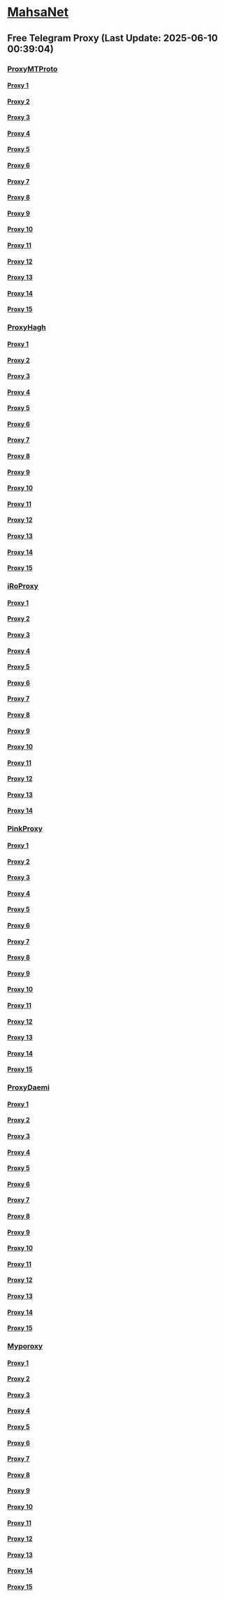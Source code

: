 
# [MahsaNet](https://t.me/mahsa_net)
## Free Telegram Proxy (Last Update: 2025-06-10 00:39:04)
### [ProxyMTProto](https://t.me/ProxyMTProto)
#### [Proxy 1](tg://proxy?server=45.135.195.253&port=8443&secret=1320PuNyHw_LQKT_Y7XNJw%3D%3D)
#### [Proxy 2](tg://proxy?server=93.88.205.23&port=888&secret=eeNEgYdJvXrFGRMCIMJdCQ)
#### [Proxy 3](tg://proxy?server=93.88.205.22&port=888&secret=eeNEgYdJvXrFGRMCIMJdCQ)
#### [Proxy 4](tg://proxy?server=93.88.205.31&port=888&secret=eeNEgYdJvXrFGRMCIMJdCQ)
#### [Proxy 5](tg://proxy?server=93.88.205.30&port=888&secret=eeNEgYdJvXrFGRMCIMJdCQ)
#### [Proxy 6](tg://proxy?server=138.201.204.117&port=9841&secret=DDBighLLvXrFGRMCBVJdFQRueWVrdGFuZXQuY29t)
#### [Proxy 7](tg://proxy?server=138.201.138.104&port=9110&secret=DDBighLLvXrFGRMCBVJdFQRueWVrdGFuZXQuY29t)
#### [Proxy 8](tg://proxy?server=138.201.204.117&port=9841&secret=DDBighLLvXrFGRMCBVJdFQRueWVrdGFuZXQuY29t)
#### [Proxy 9](tg://proxy?server=138.201.138.104&port=9110&secret=DDBighLLvXrFGRMCBVJdFQRueWVrdGFuZXQuY29t)
#### [Proxy 10](tg://proxy?server=14.102.10.36&port=888&secret=eeNEgYdJvXrFGRMCIMJdCQ)
#### [Proxy 11](tg://proxy?server=ir.rezerviha.ir.&port=551&secret=eeNEgYdJvXrFGRMCIMJdCQ)
#### [Proxy 12](tg://proxy?server=14.102.10.37&port=888&secret=eeNEgYdJvXrFGRMCIMJdCQ)
#### [Proxy 13](tg://proxy?server=92.246.87.181&port=65&secret=eeNEgYdJvXrFGRMCIMJdCQ==)
#### [Proxy 14](tg://proxy?server=93.88.205.26&port=888&secret=eeNEgYdJvXrFGRMCIMJdCQ)
#### [Proxy 15](tg://proxy?server=93.88.205.27&port=888&secret=eeNEgYdJvXrFGRMCIMJdCQ)
### [ProxyHagh](https://t.me/ProxyHagh)
#### [Proxy 1](tg://proxy?server=157.180.61.220&port=8443&secret=1320PuNyHw_LQKT_Y7XNJw%3D%3D)
#### [Proxy 2](tg://proxy?server=157.180.61.219&port=443&secret=ee1603010200010001fc030386e24c3add726161682e6972)
#### [Proxy 3](tg://proxy?server=157.180.61.220&port=8443&secret=1320PuNyHw_LQKT_Y7XNJw%3D%3D)
#### [Proxy 4](tg://proxy?server=157.180.61.219&port=8443&secret=1320PuNyHw_LQKT_Y7XNJw%3D%3D)
#### [Proxy 5](tg://proxy?server=157.180.61.220&port=443&secret=ee1603010200010001fc030386e24c3add726161682e6972)
#### [Proxy 6](tg://proxy?server=157.180.61.220&port=8443&secret=1320PuNyHw_LQKT_Y7XNJw%3D%3D)
#### [Proxy 7](tg://proxy?server=157.180.61.219&port=443&secret=ee1603010200010001fc030386e24c3add726161682e6972)
#### [Proxy 8](tg://proxy?server=157.180.61.220&port=8443&secret=1320PuNyHw_LQKT_Y7XNJw%3D%3D)
#### [Proxy 9](tg://proxy?server=157.180.61.219&port=8443&secret=1320PuNyHw_LQKT_Y7XNJw%3D%3D)
#### [Proxy 10](tg://proxy?server=157.180.61.220&port=443&secret=ee1603010200010001fc030386e24c3add726161682e6972)
#### [Proxy 11](tg://proxy?server=157.180.61.220&port=8443&secret=1320PuNyHw_LQKT_Y7XNJw%3D%3D)
#### [Proxy 12](tg://proxy?server=157.180.61.219&port=443&secret=ee1603010200010001fc030386e24c3add726161682e6972)
#### [Proxy 13](tg://proxy?server=157.180.61.220&port=8443&secret=1320PuNyHw_LQKT_Y7XNJw%3D%3D)
#### [Proxy 14](tg://proxy?server=157.180.61.219&port=8443&secret=1320PuNyHw_LQKT_Y7XNJw%3D%3D)
#### [Proxy 15](tg://proxy?server=157.180.61.220&port=443&secret=ee1603010200010001fc030386e24c3add726161682e6972)
### [iRoProxy](https://t.me/iRoProxy)
#### [Proxy 1](tg://proxy?server=141.11.26.32&port=70&secret=1320PuNyHw_LQKT_Y7XNJw%3D%3D)
#### [Proxy 2](tg://proxy?server=141.11.26.24&port=70&secret=1320PuNyHw_LQKT_Y7XNJw%3D%3D)
#### [Proxy 3](tg://proxy?server=141.11.26.42&port=70&secret=1320PuNyHw_LQKT_Y7XNJw%3D%3D)
#### [Proxy 4](tg://proxy?server=141.11.26.34&port=70&secret=1320PuNyHw_LQKT_Y7XNJw%3D%3D)
#### [Proxy 5](tg://proxy?server=141.11.26.30&port=70&secret=1320PuNyHw_LQKT_Y7XNJw%3D%3D)
#### [Proxy 6](tg://proxy?server=141.11.26.25&port=70&secret=1320PuNyHw_LQKT_Y7XNJw%3D%3D)
#### [Proxy 7](tg://proxy?server=141.11.26.36&port=70&secret=1320PuNyHw_LQKT_Y7XNJw%3D%3D)
#### [Proxy 8](tg://proxy?server=141.11.26.38&port=70&secret=1320PuNyHw_LQKT_Y7XNJw%3D%3D)
#### [Proxy 9](tg://proxy?server=141.11.26.27&port=70&secret=1320PuNyHw_LQKT_Y7XNJw%3D%3D)
#### [Proxy 10](tg://proxy?server=141.11.26.29&port=70&secret=1320PuNyHw_LQKT_Y7XNJw%3D%3D)
#### [Proxy 11](tg://proxy?server=141.11.26.43&port=70&secret=1320PuNyHw_LQKT_Y7XNJw%3D%3D)
#### [Proxy 12](tg://proxy?server=141.11.26.26&port=70&secret=1320PuNyHw_LQKT_Y7XNJw%3D%3D)
#### [Proxy 13](tg://proxy?server=141.11.26.28&port=70&secret=1320PuNyHw_LQKT_Y7XNJw%3D%3D)
#### [Proxy 14](tg://proxy?server=141.11.26.31&port=70&secret=1320PuNyHw_LQKT_Y7XNJw%3D%3D)
### [PinkProxy](https://t.me/PinkProxy)
#### [Proxy 1](tg://proxy?server=77.232.36.143&port=23&secret=eeNEgYdJvXrFGRMCIMJdCQtY2RueWVrdGFuZXQuY29tZmFyYWthdi5jb212YW4ubmFqdmEuY29tAAAAAAAAAAAAAAAAAAAAAAAAAAAAAAAA)
#### [Proxy 2](tg://proxy?server=185.173.38.30&port=23&secret=eeNEgYdJvXrFGRMCIMJdCQtY2RueWVrdGFuZXQuY29tZmFyYWthdi5jb212YW4ubmFqdmEuY29tAAAAAAAAAAAAAAAAAAAAAAAAAAAAAAAA)
#### [Proxy 3](tg://proxy?server=77.232.42.10&port=23&secret=eeNEgYdJvXrFGRMCIMJdCQtY2RueWVrdGFuZXQuY29tZmFyYWthdi5jb212YW4ubmFqdmEuY29tAAAAAAAAAAAAAAAAAAAAAAAAAAAAAAAA)
#### [Proxy 4](tg://proxy?server=185.173.38.187&port=23&secret=eeNEgYdJvXrFGRMCIMJdCQ)
#### [Proxy 5](tg://proxy?server=185.244.180.90&port=23&secret=eeNEgYdJvXrFGRMCIMJdCQ)
#### [Proxy 6](tg://proxy?server=77.232.38.56&port=23&secret=eeNEgYdJvXrFGRMCIMJdCQ)
#### [Proxy 7](tg://proxy?server=176.65.135.64&port=23&secret=eeNEgYdJvXrFGRMCIMJdCQtY2RueWVrdGFuZXQuY29tZmFyYWthdi5jb212YW4ubmFqdmEuY29tAAAAAAAAAAAAAAAAAAAAAAAAAAAAAAAA)
#### [Proxy 8](tg://proxy?server=77.232.41.138&port=23&secret=eeNEgYdJvXrFGRMCIMJdCQtY2RueWVrdGFuZXQuY29tZmFyYWthdi5jb212YW4ubmFqdmEuY29tAAAAAAAAAAAAAAAAAAAAAAAAAAAAAAAA)
#### [Proxy 9](tg://proxy?server=185.173.38.90&port=23&secret=eeNEgYdJvXrFGRMCIMJdCQtY2RueWVrdGFuZXQuY29tZmFyYWthdi5jb212YW4ubmFqdmEuY29tAAAAAAAAAAAAAAAAAAAAAAAAAAAAAAAA)
#### [Proxy 10](tg://proxy?server=77.232.43.253&port=23&secret=eeNEgYdJvXrFGRMCIMJdCQ)
#### [Proxy 11](tg://proxy?server=185.244.183.88&port=23&secret=eeNEgYdJvXrFGRMCIMJdCQ)
#### [Proxy 12](tg://proxy?server=144.76.118.219&port=23&secret=eeNEgYdJvXrFGRMCIMJdCQ)
#### [Proxy 13](tg://proxy?server=176.65.135.41&port=23&secret=eeNEgYdJvXrFGRMCIMJdCQtY2RueWVrdGFuZXQuY29tZmFyYWthdi5jb212YW4ubmFqdmEuY29tAAAAAAAAAAAAAAAAAAAAAAAAAAAAAAAA)
#### [Proxy 14](tg://proxy?server=176.65.135.42&port=23&secret=eeNEgYdJvXrFGRMCIMJdCQtY2RueWVrdGFuZXQuY29tZmFyYWthdi5jb212YW4ubmFqdmEuY29tAAAAAAAAAAAAAAAAAAAAAAAAAAAAAAAA)
#### [Proxy 15](tg://proxy?server=176.65.135.43&port=23&secret=eeNEgYdJvXrFGRMCIMJdCQtY2RueWVrdGFuZXQuY29tZmFyYWthdi5jb212YW4ubmFqdmEuY29tAAAAAAAAAAAAAAAAAAAAAAAAAAAAAAAA)
### [ProxyDaemi](https://t.me/ProxyDaemi)
#### [Proxy 1](tg://proxy?server=176.65.128.124&port=777&secret=1603010200010001fc030386e24c3add)
#### [Proxy 2](tg://proxy?server=92.246.87.70&port=777&secret=1603010200010001fc030386e24c3add)
#### [Proxy 3](tg://proxy?server=194.120.230.26&port=777&secret=1603010200010001fc030386e24c3add)
#### [Proxy 4](tg://proxy?server=rightel.irancell.irib.snapp.digikala.cloud.iranian.irib.ahmadp206.namli--binjzk.info&port=666&secret=eeNEgYdJvXrFGRMCIMJdCQ)
#### [Proxy 5](tg://proxy?server=176.65.128.124&port=777&secret=1603010200010001fc030386e24c3add)
#### [Proxy 6](tg://proxy?server=92.246.87.70&port=777&secret=1603010200010001fc030386e24c3add)
#### [Proxy 7](tg://proxy?server=194.120.230.26&port=777&secret=1603010200010001fc030386e24c3add)
#### [Proxy 8](tg://proxy?server=176.65.128.124&port=777&secret=1603010200010001fc030386e24c3add)
#### [Proxy 9](tg://proxy?server=92.246.87.70&port=777&secret=1603010200010001fc030386e24c3add)
#### [Proxy 10](tg://proxy?server=103.161.35.27&port=777&secret=1603010200010001fc030386e24c3add)
#### [Proxy 11](tg://proxy?server=rightel.irancell.irib.snapp.digikala.cloud.iranian.irib.ahmadp206.namli--binjzk.info&port=666&secret=eeNEgYdJvXrFGRMCIMJdCQ)
#### [Proxy 12](tg://proxy?server=176.65.128.124&port=777&secret=1603010200010001fc030386e24c3add)
#### [Proxy 13](tg://proxy?server=92.246.87.70&port=777&secret=1603010200010001fc030386e24c3add)
#### [Proxy 14](tg://proxy?server=194.120.230.26&port=777&secret=1603010200010001fc030386e24c3add)
#### [Proxy 15](tg://proxy?server=rightel.irancell.irib.snapp.digikala.cloud.iranian.irib.ahmadp206.namli--binjzk.info&port=666&secret=eeNEgYdJvXrFGRMCIMJdCQ)
### [Myporoxy](https://t.me/Myporoxy)
#### [Proxy 1](tg://proxy?server=Focos-mokos.berlino-landcvixo.yokohama-1borino.eromatic.info.&port=443&secret=iORid5lJ237IiBMGYMQMdw==)
#### [Proxy 2](tg://proxy?server=cloudflare.com.nokia.com.co.uk.do_yo.want_to.clash_with.this.www.microsoft.com.there_is_no.place_like.localhost.www.bing.com.count_with_me.cyou.net.digikala.com.www.enamad.ir.www.google.com.again_to_fight.everyone.i_am.the_internet.bolombergon-88.info&port=4550&secret=DDBighLLvXrFGRMCBVJdFQRueWVrdGFuZXQuY29tZmFyYTrhdi5jb212YZ6ubmFqXeEuY29tAAAAAAAAAAAAAAAAAAAAAAAAAAAAAAAAAAAAAAAAAAAAAAAAAAAAAAAAAAAAAAAAAAAAAAAAAAAAAAAAAAAAAAAAAAAAAAAAAAAAAAA)
#### [Proxy 3](tg://proxy?server=Jocker-moker.garden-workeston.borsandowww.tic.ir.eldorado-feng.info.&port=443&secret=7HQighJPBNMYVRNB6tdkVw==)
#### [Proxy 4](tg://proxy?server=192.168.1.1.apt-kernel.org.copan-moban.info.&port=2040&secret=DDBighLLvXrFGRMCBVJdFQRueWVrdGFuZXQuY29tZmFyYTrhdi5jb212YZ6ubmFqXeEuY29tAAAAAAAAAAAAAAAAAAAAAAAAAAAAAAAAAAAAAAAAAAAAAAAAAAAAAAAAAAAAAAAAAAAAAAAAAAAAAAAAAAAAAAAAAAAAAAAAAAAAAAA)
#### [Proxy 5](tg://proxy?server=Focos-mokos.berlino-landcvixo.yokohama-1borino.eromatic.info.&port=443&secret=iORid5lJ237IiBMGYMQMdw==)
#### [Proxy 6](tg://proxy?server=cloudflare.com.nokia.com.co.uk.do_yo.want_to.clash_with.this.www.microsoft.com.there_is_no.place_like.localhost.www.bing.com.count_with_me.cyou.net.digikala.com.www.enamad.ir.www.google.com.again_to_fight.everyone.i_am.the_internet.bolombergon-88.info&port=4550&secret=DDBighLLvXrFGRMCBVJdFQRueWVrdGFuZXQuY29tZmFyYTrhdi5jb212YZ6ubmFqXeEuY29tAAAAAAAAAAAAAAAAAAAAAAAAAAAAAAAAAAAAAAAAAAAAAAAAAAAAAAAAAAAAAAAAAAAAAAAAAAAAAAAAAAAAAAAAAAAAAAAAAAAAAAA)
#### [Proxy 7](tg://proxy?server=Jocker-moker.garden-workeston.borsandowww.tic.ir.eldorado-feng.info.&port=443&secret=7HQighJPBNMYVRNB6tdkVw==)
#### [Proxy 8](tg://proxy?server=192.168.1.1.apt-kernel.org.copan-moban.info.&port=2040&secret=DDBighLLvXrFGRMCBVJdFQRueWVrdGFuZXQuY29tZmFyYTrhdi5jb212YZ6ubmFqXeEuY29tAAAAAAAAAAAAAAAAAAAAAAAAAAAAAAAAAAAAAAAAAAAAAAAAAAAAAAAAAAAAAAAAAAAAAAAAAAAAAAAAAAAAAAAAAAAAAAAAAAAAAAA)
#### [Proxy 9](tg://proxy?server=Focos-mokos.berlino-landcvixo.yokohama-1borino.eromatic.info.&port=443&secret=iORid5lJ237IiBMGYMQMdw==)
#### [Proxy 10](tg://proxy?server=cloudflare.com.nokia.com.co.uk.do_yo.want_to.clash_with.this.www.microsoft.com.there_is_no.place_like.localhost.www.bing.com.count_with_me.cyou.net.digikala.com.www.enamad.ir.www.google.com.again_to_fight.everyone.i_am.the_internet.bolombergon-88.info&port=4550&secret=DDBighLLvXrFGRMCBVJdFQRueWVrdGFuZXQuY29tZmFyYTrhdi5jb212YZ6ubmFqXeEuY29tAAAAAAAAAAAAAAAAAAAAAAAAAAAAAAAAAAAAAAAAAAAAAAAAAAAAAAAAAAAAAAAAAAAAAAAAAAAAAAAAAAAAAAAAAAAAAAAAAAAAAAA)
#### [Proxy 11](tg://proxy?server=Jocker-moker.garden-workeston.borsandowww.tic.ir.eldorado-feng.info.&port=443&secret=7HQighJPBNMYVRNB6tdkVw==)
#### [Proxy 12](tg://proxy?server=192.168.1.1.apt-kernel.org.copan-moban.info.&port=2040&secret=DDBighLLvXrFGRMCBVJdFQRueWVrdGFuZXQuY29tZmFyYTrhdi5jb212YZ6ubmFqXeEuY29tAAAAAAAAAAAAAAAAAAAAAAAAAAAAAAAAAAAAAAAAAAAAAAAAAAAAAAAAAAAAAAAAAAAAAAAAAAAAAAAAAAAAAAAAAAAAAAAAAAAAAAA)
#### [Proxy 13](tg://proxy?server=Focos-mokos.berlino-landcvixo.yokohama-1borino.eromatic.info.&port=443&secret=iORid5lJ237IiBMGYMQMdw==)
#### [Proxy 14](tg://proxy?server=cloudflare.com.nokia.com.co.uk.do_yo.want_to.clash_with.this.www.microsoft.com.there_is_no.place_like.localhost.www.bing.com.count_with_me.cyou.net.digikala.com.www.enamad.ir.www.google.com.again_to_fight.everyone.i_am.the_internet.bolombergon-88.info&port=4550&secret=DDBighLLvXrFGRMCBVJdFQRueWVrdGFuZXQuY29tZmFyYTrhdi5jb212YZ6ubmFqXeEuY29tAAAAAAAAAAAAAAAAAAAAAAAAAAAAAAAAAAAAAAAAAAAAAAAAAAAAAAAAAAAAAAAAAAAAAAAAAAAAAAAAAAAAAAAAAAAAAAAAAAAAAAA)
#### [Proxy 15](tg://proxy?server=Jocker-moker.garden-workeston.borsandowww.tic.ir.eldorado-feng.info.&port=443&secret=7HQighJPBNMYVRNB6tdkVw==)

    